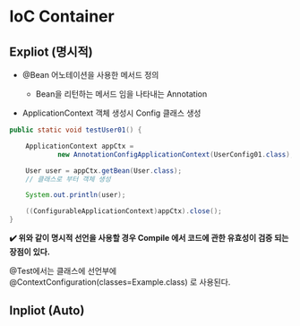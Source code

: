 # IoC Container


## Expliot (명시적)

- @Bean 어노테이션을 사용한 메서드 정의
	- Bean을 리턴하는 메서드 임을 나타내는 Annotation

- ApplicationContext 객체 생성시 Config 클래스 생성
```java
public static void testUser01() {

	ApplicationContext appCtx =
			new AnnotationConfigApplicationContext(UserConfig01.class);

	User user = appCtx.getBean(User.class);
	// 클래스로 부터 객체 생성

	System.out.println(user);

	((ConfigurableApplicationContext)appCtx).close();
}
```
**✔️ 위와 같이 명시적 선언을 사용할 경우 Compile 에서 코드에 관한 유효성이 검증 되는 장점이 있다.**

@Test에서는 클래스에 선언부에  @ContextConfiguration(classes=Example.class) 로 사용된다.

## Inpliot (Auto)
